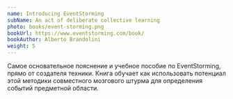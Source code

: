 ```yaml
---
name: Introducing EventStorming
subName: An act of deliberate collective learning
photo: books/event-storming.png
bookUrl: https://www.eventstorming.com/book/
bookAuthor: Alberto Brandolini
weight: 5
---
```


Самое основательное пояснение и&nbsp;учебное пособие по&nbsp;EventStorming, прямо от&nbsp;создателя
техники. Книга обучает как использовать потенциал этой методики совместного мозгового штурма для
определения событий предметной области.
